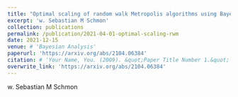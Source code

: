 ```yaml
---
title: "Optimal scaling of random walk Metropolis algorithms using Bayesian large-sample asymptotics"
excerpt: 'w. Sebastian M Schmon'
collection: publications
permalink: /publication/2021-04-01-optimal-scaling-rwm
date: 2021-12-15
venue: # 'Bayesian Analysis'
paperurl: 'https://arxiv.org/abs/2104.06384'
citation: # 'Your Name, You. (2009). &quot;Paper Title Number 1.&quot; <i>Journal 1</i>. 1(1).'
overwrite_link: 'https://arxiv.org/abs/2104.06384'
---
```

w. Sebastian M Schmon